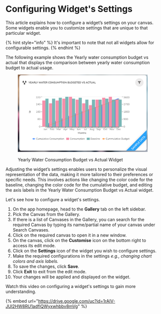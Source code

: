 # Configuring Widget's Settings

This article explains how to configure a widget’s settings on your canvas. Some widgets enable you to customize settings that are unique to that particular widget.&#x20;

{% hint style="info" %}
It's important to note that not all widgets allow for configurable settings.&#x20;
{% endhint %}

The following example shows the Yearly water consumption budget vs actual that displays the comparison between yearly water consumption budget to actual usage.

<figure><img src="../.gitbook/assets/Configuring Widget&#x27;s Settings_S1.png" alt="" width="563"><figcaption><p> Yearly Water Consumption Budget vs Actual Widget</p></figcaption></figure>

Adjusting the widget’s settings enables users to personalize the visual representation of the data, making it more tailored to their preferences or specific needs. This involves actions like changing the color code for the baseline, changing the color code for the cumulative budget, and editing the axis labels in the Yearly Water Consumption Budget vs Actual widget.

Let's see how to configure a widget's settings.

1. On the app homepage, head to the **Gallery** tab on the left sidebar.
2. Pick the Canvas from the Gallery.&#x20;
3. If there is a list of Canvases in the Gallery, you can search for the required Canvas by typing its name/partial name of your canvas under Search Canvases.&#x20;
4. Click on the required canvas to open it in a new window.
5. On the canvas, click on the **Customise** icon on the bottom right to access its edit mode.
6. Click on the **Settings** icon of the widget you wish to configure settings.
7. Make the required configurations in the settings _e.g., changing chart colors and axis labels._
8. To save the changes, click **Save**.
9. Click **Exit** to exit from the edit mode.
10. Your changes will be applied and displayed on the widget.

Watch this video on configuring a widget's settings to gain more understanding.

{% embed url="https://drive.google.com/uc?id=1rAIV-JUl2HW8RU1adfIQWyxwhbbv8mVg" %}
